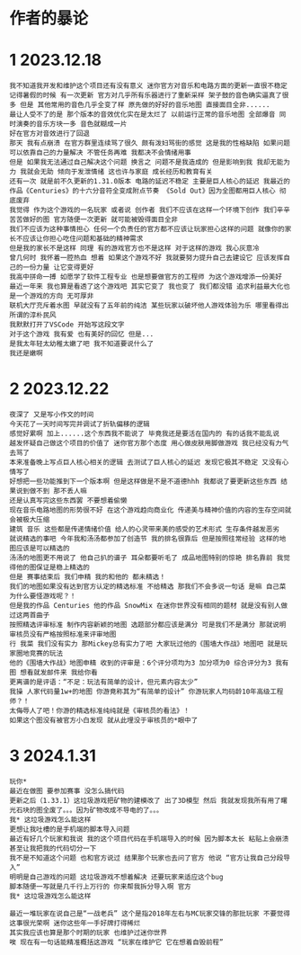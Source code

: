 # 作者的暴论

# 1 2023.12.18
    我不知道我开发和维护这个项目还有没有意义 迷你官方对音乐和电路方面的更新一直很不稳定
    记得暑假的时候 有一次更新 官方对几乎所有乐器进行了重新采样 架子鼓的音色确实逼真了很多 但是 其他常用的音色几乎全变了样 原先做的好好的音乐地图 直接面目全非......
    最让人受不了的是 那个版本的音效优化实在是太烂了 以前运行正常的音乐地图 全部爆音 同时演奏的音乐方块一多 音色就糊成一片
    好在官方对音效进行了回退
    那天 我有点崩溃 在官方群里连续骂了很久 颇有泼妇骂街的感觉 这是我的性格缺陷 如果问题可以依靠自己的力量解决 不管任务再难 我都决不会情绪用事
    但是 如果我无法通过自己解决这个问题 换言之 问题不是我造成的 但是影响到我 我却无能为力 我就会无助 倾向于发泄情绪 这也许与家庭 成长经历和教育有关
    还有一次 就是前不久更新的1.31.0版本 电路的延迟不稳定 主要是巨人核心的延迟 我最近的作品《Centuries》的十六分音符全变成附点节奏 《Sold Out》因为全图都用巨人核心 彻底废弃
    我觉得 作为这个游戏的一名玩家 或者说 创作者 我们不应该在这样一个环境下创作 我们辛辛苦苦做好的图 官方随便一次更新 就可能被毁得面目全非
    我们不应该为这种事情担心 任何一个负责任的官方都不应该让玩家担心这样的问题 就像你的家长不应该让你担心吃住问题和基础的精神需求
    但是我的家长不是这样 同理 有的游戏官方也不是这样 对于这样的游戏 我心灰意冷
    曾几何时 我怀着一腔热血 想着 如果这个游戏不好 我就要努力提升自己去建设它 应该发挥自己的一份力量 让它变得更好
    我高中拼命一搏 如愿学了软件工程专业 也是想要做官方的工程师 为这个游戏增添一份美好
    最近一年来 我也算是看透了这个游戏吧 其实它变了 我也变了 我们都没错 追求利益最大化也是一个游戏的方向 无可厚非
    联机大厅充斥着水图 早就没有了五年前的纯洁 某些玩家以破坏他人游戏体验为乐 哪里看得出所谓的淳朴民风
    我默默打开了VSCode 开始写这段文字
    对于这个游戏 我有爱 也有美好的回忆 但是...
    是我太年轻太幼稚太嫩了吧 我不知道要说什么了
    我还是嫩啊

# 2 2023.12.22
    夜深了 又是写小作文的时间
    今天花了一天时间写完并调试了折轨偏移的逻辑
    感觉好累啊 加上......这个东西我不能说了 毕竟我还是要活在国内的 有的话我不能乱说
    越发怀疑自己做这个项目的价值了 迷你官方那个态度 用心做皮肤用脚做游戏 我已经没有力气去骂了
    本来准备晚上写点巨人核心相关的逻辑 去测试了巨人核心的延迟 发现它极其不稳定 又没有心情写了
    好想把一些功能推到下一个版本啊 但是这样做是不是不道德hhh 我都说了要更新这些东西 结果说到做不到 那不丢人嘛
    还是认真写完这些东西罢 不要想着偷懒
    现在音乐电路地图的形势很不好 在这个游戏趋向商业化 传递美与精神价值的内容的生存空间就会被极大压缩
    建筑 音乐 这些都是传递情绪价值 给人的心灵带来美的感受的艺术形式 生存条件越发恶劣
    就说精选的事吧 今年我和汤汤都参加了创造节 我的排名很靠后 但是按照往常经验 这样的地图应该是可以精选的
    汤汤的地图更不用说了 他自己扒的谱子 耳朵都要听毛了 成品地图特别的惊艳 排名靠前 我觉得他的图保证是稳上精选的
    但是 赛事结束后 我们申精 我的和他的 都未精选！
    我们的地图如果没有达到官方认定的精选标准 不给精选 那我们不会多说一句话 是嘛 自己菜为什么要怪游戏呢？！
    但是我的作品 Centuries 他的作品 SnowMix 在迷你世界没有相同的题材 就是没有别人做过这两首曲子
    按照精选评审标准 制作内容新颖的地图 选题部分都应该是满分 可是我们不是满分 那就说明审核员没有严格按照标准来评审地图
    行 我菜 我们没有实力 那Mickey总有实力了吧 大家玩过他的《围墙大作战》地图吧 就是玩家圈地竞赛的玩法
    他的《围墙大作战》地图申精 收到的评审是：6个评分项均为3 加分项为0 综合评分为3 我有图 想看就发邮件来 我给你看
    更离谱的是评语：“不足：玩法有简单的设计，但元素内容太少”
    我操 人家代码量1w+的地图 你游竟称其为“有简单的设计” 你游玩家人均码龄10年高级工程师？！
    太侮辱人了吧！你游的精选标准纯纯就是《审核员的看法》！
    如果这个图没有被官方小白发现 就从此埋没于审核员的*眼中了

# 3 2024.1.31
    玩你*
    最近在做图 要参加赛事 没怎么搞代码
    更新之后（1.33.1）这垃圾游戏把矿物的建模改了 出了3D模型 然后 我就发现我所有用了曙光石块的图全废了。。。因为矿物改成不导电的了。。。
    我* 这垃圾游戏怎么能这样
    更想让我吐槽的是手机端的脚本导入问题
    最近有好几个玩家和我说 我的这个项目代码在手机端导入的时候 因为脚本太长 粘贴上会崩溃
    甚至让我把我的代码切分一下
    我不是不知道这个问题 也和官方说过 结果那个玩家也去问了官方 他说 “官方让我自己分段导入”
    明明是自己游戏的问题 这垃圾游戏不想着解决 还要玩家来适应这个bug
    脚本随便一写就是几千行上万行的 你来帮我拆分导入啊 官方
    我* 这垃圾游戏怎么能这样
    
    最近一堆玩家在说自己是“一战老兵” 这个是指2018年左右与MC玩家交锋的那批玩家 不要觉得这事很光荣啊 迷你这些年一手好牌打得稀烂
    其实我应该也算是那个时期的玩家 也维护过迷你世界
    唉 现在有一句话能精准概括这游戏 “玩家在维护它 它在想着自毁前程”
